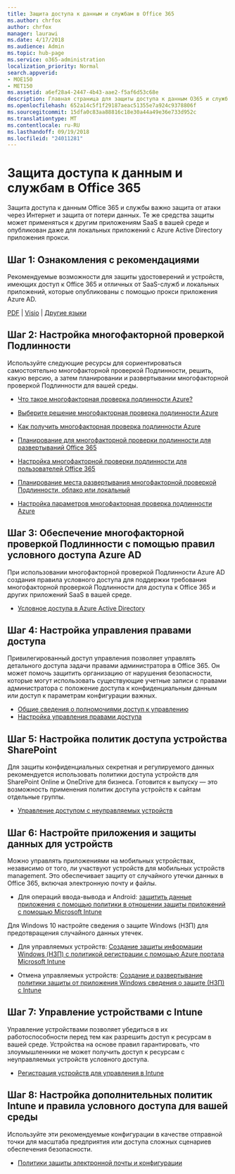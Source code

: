 ```yaml
---
title: Защита доступа к данным и службам в Office 365
ms.author: chrfox
author: chrfox
manager: laurawi
ms.date: 4/17/2018
ms.audience: Admin
ms.topic: hub-page
ms.service: o365-administration
localization_priority: Normal
search.appverid:
- MOE150
- MET150
ms.assetid: a6ef28a4-2447-4b43-aae2-f5af6d53c68e
description: Главная страница для защиты доступа к данным O365 и служб
ms.openlocfilehash: 652a14c5f1f29187aeac51355e7a924c9378806f
ms.sourcegitcommit: 15dfa0c83aa88816c18e30a44a49e36e733d952c
ms.translationtype: MT
ms.contentlocale: ru-RU
ms.lasthandoff: 09/19/2018
ms.locfileid: "24011281"
---
```

# <a name="protect-access-to-data-and-services-in-office-365"></a>Защита доступа к данным и службам в Office 365

Защита доступа к данным Office 365 и службы важно защита от атаки через Интернет и защита от потери данных. Те же средства защиты может применяться к другим приложениям SaaS в вашей среде и опубликован даже для локальных приложений с Azure Active Directory приложения прокси.
  
## <a name="step-1-review-recommendations"></a>Шаг 1: Ознакомления с рекомендациями

Рекомендуемые возможности для защиты удостоверений и устройств, имеющих доступ к Office 365 и отличных от SaaS-служб и локальных приложений, которые опубликованы с помощью прокси приложения Azure AD.
  
[PDF](https://go.microsoft.com/fwlink/p/?linkid=841656) | [Visio](https://go.microsoft.com/fwlink/p/?linkid=841657) | [Другие языки](https://www.microsoft.com/download/details.aspx?id=55032)
  
## <a name="step-2-configure-mfa"></a>Шаг 2: Настройка многофакторной проверкой Подлинности

Используйте следующие ресурсы для сориентироваться самостоятельно многофакторной проверкой Подлинности, решить, какую версию, а затем планировании и развертывании многофакторной проверкой Подлинности для вашей среды.
  
- [Что такое многофакторная проверка подлинности Azure?](https://docs.microsoft.com/azure/multi-factor-authentication/multi-factor-authentication)
    
- [Выберите решение многофакторная проверка подлинности Azure](https://docs.microsoft.com/azure/multi-factor-authentication/multi-factor-authentication-get-started)
    
- [Как получить многофакторная проверка подлинности Azure](https://docs.microsoft.com/azure/multi-factor-authentication/multi-factor-authentication-versions-plans)
    
- [Планирование для многофакторной проверки подлинности для развертываний Office 365](https://support.office.com/article/043807b2-21db-4d5c-b430-c8a6dee0e6ba)
    
- [Настройка многофакторной проверки подлинности для пользователей Office 365](https://support.office.com/article/8f0454b2-f51a-4d9c-bcde-2c48e41621c6)
    
- [Планирование места развертывания многофакторной проверкой Подлинности, облако или локальный](https://docs.microsoft.com/azure/multi-factor-authentication/multi-factor-authentication-get-started)
    
- [Настройка параметров многофакторная проверка подлинности Azure](https://docs.microsoft.com/azure/multi-factor-authentication/multi-factor-authentication-whats-next)
    
## <a name="step-3-enforce-mfa-with-azure-ad-conditional-access-rules"></a>Шаг 3: Обеспечение многофакторной проверкой Подлинности с помощью правил условного доступа Azure AD

При использовании многофакторной проверкой Подлинности Azure AD создания правила условного доступа для поддержки требования многофакторной проверкой Подлинности для доступа к Office 365 и других приложений SaaS в вашей среде.
  
- [Условное доступа в Azure Active Directory](https://docs.microsoft.com/azure/active-directory/active-directory-conditional-access-azure-portal)
    
## <a name="step-4-configure-privileged-access-management"></a>Шаг 4: Настройка управления правами доступа

Привилегированный доступ управления позволяет управлять детального доступа задачи правами администратора в Office 365.  Он может помочь защитить организацию от нарушения безопасности, которые могут использовать существующие учетные записи с правами администратора с положение доступа к конфиденциальным данным или доступ к параметрам конфигурации важных.

- [Общие сведения о полномочиями доступ к управлению](privileged-access-management-overview.md)
- [Настройка управления правами доступа](privileged-access-management-configuration.md)

## <a name="step-5-configure-sharepoint-device-access-policies"></a>Шаг 5: Настройка политик доступа устройства SharePoint

Для защиты конфиденциальных секретная и регулируемого данных рекомендуется использовать политики доступа устройств для SharePoint Online и OneDrive для бизнеса. Готовится к выпуску — это возможность применения политик доступа устройств к сайтам отдельные группы.
  
- [Управление доступом с неуправляемых устройств](https://support.office.com/article/Control-access-from-unmanaged-devices-5ae550c4-bd20-4257-847b-5c20fb053622?ui=en-US&amp;rs=en-US&amp;ad=US)
    
## <a name="step-6-configure-app-and-data-protection-for-devices"></a>Шаг 6: Настройте приложения и защиты данных для устройств

Можно управлять приложениями на мобильных устройствах, независимо от того, ли участвуют устройств для мобильных устройств management. Это обеспечивает защиту от случайного утечки данных в Office 365, включая электронную почту и файлы.
  
- Для операций ввода-вывода и Android: [защитить данные приложения с помощью политики в отношении защиты приложений с помощью Microsoft Intune](https://docs.microsoft.com/intune-classic/deploy-use/protect-app-data-using-mobile-app-management-policies-with-microsoft-intune)
    
Для Windows 10 настройте сведения о защите Windows (НЗП) для предотвращения случайного данных утечек.
  
- Для управляемых устройств: [Создание защиты информации Windows (НЗП) с политикой регистрации с помощью Azure портала Microsoft Intune](https://docs.microsoft.com/windows/threat-protection/windows-information-protection/create-wip-policy-using-intune-azure)
    
- Отмена управляемых устройств: [Создание и развертывание политики защиты от приложения Windows сведения о защите (НЗП) с Intune](https://docs.microsoft.com/intune/windows-information-protection-policy-create)
    
## <a name="step-7-manage-devices-with-intune"></a>Шаг 7: Управление устройствами с Intune

Управление устройствами позволяет убедиться в их работоспособности перед тем как разрешить доступ к ресурсам в вашей среде. Устройства на основе правил гарантировать, что злоумышленники не может получить доступ к ресурсам с неуправляемых устройств условного доступа.
  
- [Регистрация устройств для управления в Intune](https://docs.microsoft.com/intune-classic/deploy-use/enroll-devices-in-microsoft-intune)
    
## <a name="step-8-configure-additional-intune-policies-and-conditional-access-rules-for-your-environment"></a>Шаг 8: Настройка дополнительных политик Intune и правила условного доступа для вашей среды

Используйте эти рекомендуемые конфигурации в качестве отправной точки для масштаба предприятия или доступа сложных сценариев обеспечения безопасности.
  
- [Политики защиты электронной почты и конфигурации](https://docs.microsoft.com/azure/active-directory/secure-email-introduction)
    

